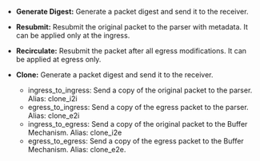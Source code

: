 
* **Generate Digest:** Generate a packet digest and send it to the receiver.

* **Resubmit:** Resubmit the original packet to the parser with metadata. It can be applied only at the ingress.  

* **Recirculate:** Resubmit the packet after all egress modifications. It can be applied at egress only.

* **Clone:** Generate a packet digest and send it to the receiver.

  + ingress_to_ingress: Send a copy of the original packet to the parser. Alias: clone_i2i
  + egress_to_ingress: Send a copy of the egress packet to the parser. Alias: clone_e2i
  + ingress_to_egress: Send a copy of the original packet to the Buffer Mechanism. Alias: clone_i2e
  + egress_to_egress: Send a copy of the egress packet to the Buffer Mechanism. Alias: clone_e2e.
  
  

